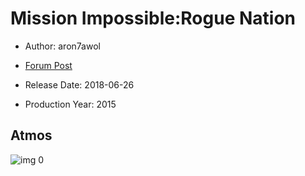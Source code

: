 # Mission Impossible:Rogue Nation

* Author: aron7awol

* [Forum Post](https://www.avsforum.com/threads/bass-eq-for-filtered-movies.2995212/post-56885352)

* Release Date: 2018-06-26
* Production Year: 2015

## Atmos

![img 0](https://i.imgur.com/h01JyyI.jpg)

